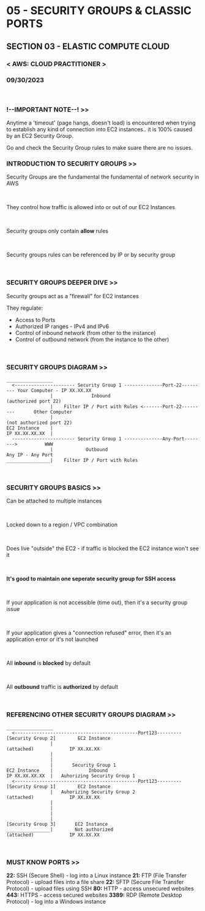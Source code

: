 # 05 - SECURITY GROUPS & CLASSIC PORTS

## SECTION 03 - ELASTIC COMPUTE CLOUD <br>

### < AWS: CLOUD PRACTITIONER > <br>

### 09/30/2023 <br>

<br>

### !--IMPORTANT NOTE--! >>

Anytime a 'timeout' (page hangs, doesn't load) is encountered when trying to establish any kind of connection into EC2 instances.. it is 100% caused by an EC2 Security Group.

Go and check the Security Group rules to make suare there are no issues.

### INTRODUCTION TO SECURITY GROUPS >>

Security Groups are the fundamental the fundamental of network security in AWS

<br>

They control how traffic is allowed into or out of our EC2 Instances

<br>

Security groups only contain **allow** rules

<br>

Security groups rules can be referenced by IP or by security group

<br>

### SECURITY GROUPS DEEPER DIVE >>

Security groups act as a "firewall" for EC2 instances

They regulate:

- Access to Ports
- Authorized IP ranges - IPv4 and IPv6
- Control of inbound network (from other to the instance)
- Control of outbound network (from the instance to the other)

<br>

### SECURITY GROUPS DIAGRAM >>

```
_________________
  <---------------------- Security Group 1 --------------Port-22--------- Your Computer - IP XX.XX.XX
                |              Inbound                                    (authorized port 22)
                |    Filter IP / Port with Rules <-------Port-22---------       Other Computer
                |                                                         (not authorized port 22)
EC2 Instance    |
IP XX.XX.XX.XX  |
  ----------------------- Security Group 1 --------------Any-Port-------->          WWW
                |            Outbound                                        Any IP - Any Port
________________|    Filter IP / Port with Rules

```

<br>

### SECURITY GROUPS BASICS >>

Can be attached to multiple instances

<br>

Locked down to a region / VPC combination

<br>

Does live "outside" the EC2 - if traffic is blocked the EC2 instance won't see it

<br>

**It's good to maintain one seperate security group for SSH access**

<br>

If your application is not accessible (time out), then it's a security group issue

<br>

If your application gives a "connection refused" error, then it's an application error or it's not launched

<br>

All **inbound** is **blocked** by default

<br>

All **outbound** traffic is **authorized** by default

<br>

### REFERENCING OTHER SECURITY GROUPS DIAGRAM >>

```
_________________
  <---------------------------------------------Port123---------[Security Group 2]        EC2 Instance
                |                                                   (attached)             IP XX.XX.XX
                |
                |
                |       Security Group 1
EC2 Instance    |             Inbound
IP XX.XX.XX.XX  |   Auhorizing Security Group 1
  <---------------------------------------------Port123---------[Security Group 1]        EC2 Instance
                |   Auhorizing Security Group 2                     (attached)             IP XX.XX.XX
                |
                |
                |
                |                                                [Security Group 3]       EC2 Instance
________________|        Not authorized                             (attached)             IP XX.XX.XX
```

<br>

### MUST KNOW PORTS >>

**22:** SSH (Secure Shell) - log into a Linux instance
**21:** FTP (File Transfer Protocol) - upload files into a file share
**22:** SFTP (Secure File Transfer Protocol) - upload files using SSH
**80:** HTTP - access unsecured websites
**443:** HTTPS - access secured websites
**3389:** RDP (Remote Desktop Protocol) - log into a Windows instance
<br>
